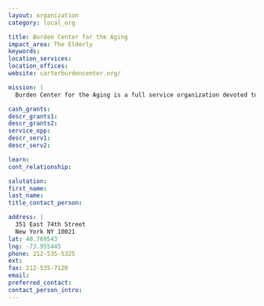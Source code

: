 ```yaml
---
layout: organization
category: local_org

title: Burden Center for the Aging
impact_area: The Elderly
keywords: 
location_services: 
location_offices: 
website: carterburdencenter.org/‎

mission: |
  Burden Center for the Aging is a full service organization devoted to bettering the quality of life for the elderly population of the Upper East Side.

cash_grants: 
descr_grants1: 
descr_grants2: 
service_opp: 
descr_serv1: 
descr_serv2: 

learn: 
cont_relationship: 

salutation: 
first_name: 
last_name: 
title_contact_person: 

address: |
  351 East 74th Street  
  New York NY 10021
lat: 40.769543
lng: -73.955445
phone: 212-535-5325
ext: 
fax: 212-535-7120
email: 
preferred_contact: 
contact_person_intro: 
---
```

